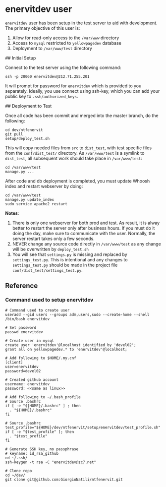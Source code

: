 enervitdev user
===============

`enervitdev` user has been setup in the test server to aid with development.  The primary objective of this
user is:

1. Allow for read-only access to the `/var/www` directory
2. Access to `mysql` restricted to `yellowpagedev` database
3. Deployment to `/var/www/test` directory

## Initial Setup

Connect to the test server using the following command:

```
ssh -p 20060 enervitdev@212.71.255.201
```

It will prompt for password for `enervitdev` which is provided to you separately.  Ideally, you use connect using
ssh-key, which you can add your public key to `.ssh/authorized_keys`.

## Deployment to Test

Once all code has been commit and merged into the master branch, do the following:

```
cd dev/ntfenervit
git pull
setup/deploy_test.sh
```

This will copy needed files from `src` to `dist_test`, with test specific files from the `conf/dist_test/` directory.
As `/var/www/test` is a symlink to `dist_test`, all subsequent work should take place in `/var/www/test`:

```
cd /var/www/test
manage.py ...
```

After code and db deployment is completed, you must update Whoosh index and restart webserver by doing:

```
cd /var/www/test
manage.py update_index
sudo service apache2 restart
```

**Notes**:

1. There is only one webserver for both prod and test.  As result, it is alway better to restart the server
only after business hours.  If you must do it doing the day, make sure to communicate with the user.  Normally,
the server restart takes only a few seconds.
2. NEVER change any source code directly in `/var/www/test` as any change will be overwritten by `deploy_test.sh`
3. You will see that `settings.py` is missing and replaced by `settings_test.py`.  This is intentional and any changes
to `settings_test.py` should be made in the project file `conf/dist_test/settings_test.py`.

## Reference

### Command used to setup enervitdev

```
# Command used to create user
useradd --gid users --groups adm,users,sudo --create-home --shell /bin/bash enervitdev

# Set password
passwd enervitdev

# Create user in mysql
create user 'enervitdev'@localhost identified by 'devel02';
grant all on yellowpagedev.* to 'enervitdev'@localhost;

# Add following to $HOME/.my.cnf
[client]
user=enervitdev
password=devel02

# Created github account
username: enervitdev
password: <<same as linux>>

# Add following to ~/.bash_profile
# Source .bashrc
if [ -e "${HOME}/.bashrc" ] ; then
  . "${HOME}/.bashrc"
fi

# Source .bashrc
test_profile="${HOME}/dev/ntfenervit/setup/enervitdev/test_profile.sh"
if [ -e "$test_profile" ]; then
  . "$test_profile"
fi

# Generate SSH key, no passphrase
# keyname: id_rsa_github
cd ~/.ssh/
ssh-keygen -t rsa -C "enervitdev@zc7.net"

# Clone repo
cd ~/dev/
git clone git@github.com:GiorgioNatili/ntfenervit.git

```
